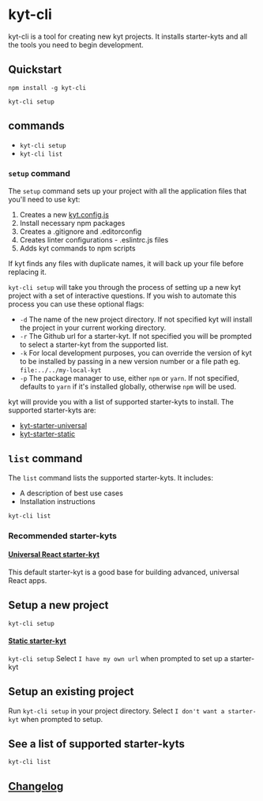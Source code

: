 # kyt-cli

kyt-cli is a tool for creating new kyt projects. It installs starter-kyts and all the tools you need to begin development.

## Quickstart

```
npm install -g kyt-cli
```

```
kyt-cli setup
```

## commands

- `kyt-cli setup`
- `kyt-cli list`

### `setup` command

The `setup` command sets up your project with all the application files that you'll need to use kyt:

1. Creates a new [kyt.config.js](/docs/kytConfig.md)
2. Install necessary npm packages
3. Creates a .gitignore and .editorconfig
4. Creates linter configurations - .eslintrc.js files
5. Adds kyt commands to npm scripts

If kyt finds any files with duplicate names, it will back up your file before replacing it.

`kyt-cli setup` will take you through the process of setting up a new kyt project with a set of interactive questions. If you wish to automate this process you can use these optional flags:

- `-d` The name of the new project directory. If not specified kyt will install the project in your current working directory.
- `-r` The Github url for a starter-kyt. If not specified you will be prompted to select a starter-kyt from the supported list.
- `-k` For local development purposes, you can override the version of kyt to be installed by passing in a new version number or a file path eg. `file:../../my-local-kyt`
- `-p` The package manager to use, either `npm` or `yarn`. If not specified, defaults to `yarn` if it's installed globally, otherwise `npm` will be used.

kyt will provide you with a list of supported starter-kyts to install. The supported starter-kyts are:

- [kyt-starter-universal](/packages/kyt-starter-universal)
- [kyt-starter-static](/packages/kyt-starter-static)

## `list` command

The `list` command lists the supported starter-kyts.
It includes:

- A description of best use cases
- Installation instructions

`kyt-cli list`

### Recommended starter-kyts

#### [Universal React starter-kyt](/packages/kyt-starter-universal)

This default starter-kyt is a good base for building advanced, universal React apps.

## Setup a new project

`kyt-cli setup`

#### [Static starter-kyt](/packages/kyt-starter-static)

`kyt-cli setup`
Select `I have my own url` when prompted to set up a starter-kyt

## Setup an existing project

Run `kyt-cli setup` in your project directory.
Select `I don't want a starter-kyt` when prompted to setup.

## See a list of supported starter-kyts

`kyt-cli list`

## [Changelog](/packages/kyt-cli/CHANGELOG.md)
